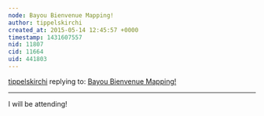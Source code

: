 ```yaml
---
node: Bayou Bienvenue Mapping! 
author: tippelskirchi
created_at: 2015-05-14 12:45:57 +0000
timestamp: 1431607557
nid: 11807
cid: 11664
uid: 441803
---
```




[tippelskirchi](../profile/tippelskirchi) replying to: [Bayou Bienvenue Mapping! ](../notes/stevie/05-12-2015/bayou-bienvenue-mapping)

----
I will be attending!